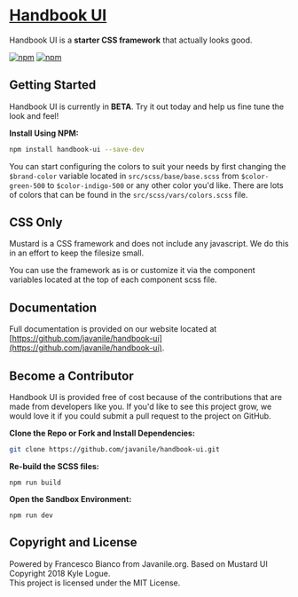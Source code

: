 # [Handbook UI](https://github.com/javanile/handbook-ui)
Handbook UI is a **starter CSS framework** that actually looks good.

[![npm](https://img.shields.io/npm/v/handbook-ui.svg)](https://www.npmjs.com/package/handbook-ui)
[![npm](https://img.shields.io/npm/l/handbook-ui.svg)](https://www.npmjs.com/package/handbook-ui)

## Getting Started
Handbook UI is currently in **BETA**.  Try it out today and help us fine tune the look and feel!

**Install Using NPM:**
```bash
npm install handbook-ui --save-dev
```



You can start configuring the colors to suit your needs by first changing the `$brand-color` variable located in `src/scss/base/base.scss` from `$color-green-500` to `$color-indigo-500` or any other color you'd like.  There are lots of colors that can be found in the `src/scss/vars/colors.scss` file.

## CSS Only
Mustard is a CSS framework and does not include any javascript.  We do this in an effort to keep the filesize small.

You can use the framework as is or customize it via the component variables located at the top of each component scss file.


## Documentation
Full documentation is provided on our website located at [https://github.com/javanile/handbook-ui](https://github.com/javanile/handbook-ui).

## Become a Contributor
Handbook UI is provided free of cost because of the contributions that are made from developers like you. If you'd like to see this project grow, we would love it if you could submit a pull request to the project on GitHub.

**Clone the Repo or Fork and Install Dependencies:**
```bash
git clone https://github.com/javanile/handbook-ui.git
```

**Re-build the SCSS files:**
```
npm run build
```

**Open the Sandbox Environment:**
```
npm run dev
```

## Copyright and License
Powered by Francesco Bianco from Javanile.org.
Based on Mustard UI Copyright 2018 Kyle Logue.  
This project is licensed under the MIT License.
